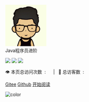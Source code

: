 <div class="cover-main">
<div id="head-img"><img width="130px" src="img/icon.png"></div>
<div id="page-title">Java程序员进阶</div>

![](https://img.shields.io/badge/version-v1.0.0-green.svg) ![](https://img.shields.io/badge/author-Mr.zhou-yellow.svg) ![](https://img.shields.io/badge/license-GPL-blue.svg)

<span id="busuanzi_container_site_pv" style="display: inline;">
    👁️&nbsp;本页总访问次数&nbsp;&nbsp;:&nbsp;&nbsp;<span id="busuanzi_value_site_pv"></span> 
</span>
<span id="busuanzi_container_site_uv" style="display: inline;"> 
   &nbsp;&nbsp; | &nbsp;&nbsp;🧑&nbsp;总访客数&nbsp;&nbsp;:&nbsp;&nbsp;<span id="busuanzi_value_site_uv"></span>
</span>

[Gitee](https://gitee.com/only-zhou/zhouliuming)
[Github](https://github.com/zlmbeiyan/zlmbeiyan.github.io)
<a href="#/README">开始阅读</a></p></div>
<div class="mask">
    <div id="alapi"></div>
</div>


<!-- 背景图片 
![](img/bg.png)
-->

<!-- 背景色 -->
![color](#333333)

 